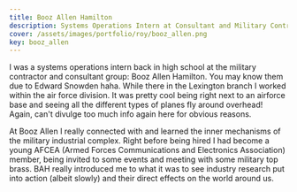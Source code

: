 ```yaml
---
title: Booz Allen Hamilton
description: Systems Operations Intern at Consultant and Military Contractor Booz Allen Hamilton (Air Force Division)
cover: /assets/images/portfolio/roy/booz_allen.png
key: booz_allen
---
```


I was a systems operations intern back in high school at the military contractor and consultant group: 
Booz Allen Hamilton. You may know them due to Edward Snowden haha. While there in the Lexington branch I worked within
the air force division. It was pretty cool being right next to an airforce base and seeing all the
different types of planes fly around overhead! Again, can't divulge too much info again here for
obvious reasons.


At Booz Allen I really connected with and learned the inner mechanisms of the military industrial complex. Right before being hired I had become a young AFCEA (Armed Forces Communications and Electronics Association) member, being invited to some events and meeting with some military top brass. BAH really introduced me to what it was to see industry research put into action (albeit slowly) and their direct effects on the world around us.
